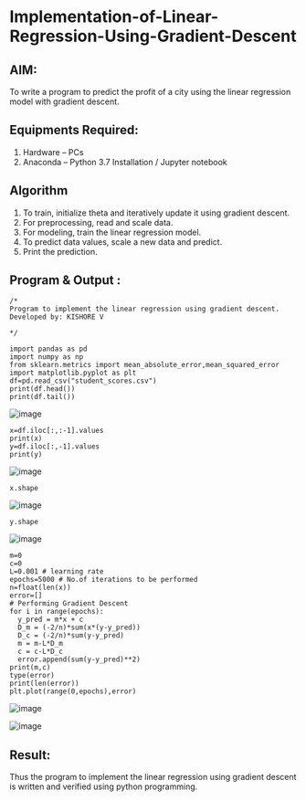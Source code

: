 # Implementation-of-Linear-Regression-Using-Gradient-Descent

## AIM:
To write a program to predict the profit of a city using the linear regression model with gradient descent.

## Equipments Required:
1. Hardware – PCs
2. Anaconda – Python 3.7 Installation / Jupyter notebook

## Algorithm
1. To train, initialize theta and iteratively update it using gradient descent.
2. For preprocessing, read and scale data.
3. For modeling, train the linear regression model.
4. To predict data values, scale a new data and predict.
5. Print the prediction.

## Program & Output :
```
/*
Program to implement the linear regression using gradient descent.
Developed by: KISHORE V

*/
```
```
import pandas as pd
import numpy as np
from sklearn.metrics import mean_absolute_error,mean_squared_error
import matplotlib.pyplot as plt
df=pd.read_csv("student_scores.csv")
print(df.head())
print(df.tail())
```
![image](https://github.com/user-attachments/assets/33cb1929-40d1-4a1a-92f3-28348d3f59be)

```
x=df.iloc[:,:-1].values
print(x)
y=df.iloc[:,-1].values
print(y)
```

![image](https://github.com/user-attachments/assets/65fb4793-6b81-4413-beac-ee11b85e9ea6)

```
x.shape
```

![image](https://github.com/user-attachments/assets/9eec4581-ecfb-4328-bd23-987d78398e97)

```
y.shape
```

![image](https://github.com/user-attachments/assets/e8729171-45ab-479e-aaa9-f9c970a61b52)

```
m=0
c=0
L=0.001 # learning rate
epochs=5000 # No.of iterations to be performed
n=float(len(x))
error=[]
# Performing Gradient Descent
for i in range(epochs):
  y_pred = m*x + c
  D_m = (-2/n)*sum(x*(y-y_pred))
  D_c = (-2/n)*sum(y-y_pred)
  m = m-L*D_m
  c = c-L*D_c
  error.append(sum(y-y_pred)**2)
print(m,c)
type(error)
print(len(error))
plt.plot(range(0,epochs),error)
```

![image](https://github.com/user-attachments/assets/00684343-9a68-45c8-b260-122f1e4c7ab5)

![image](https://github.com/user-attachments/assets/31fef9b3-9cd1-4a47-8422-4c3a837d02e7)

## Result:
Thus the program to implement the linear regression using gradient descent is written and verified using python programming.
